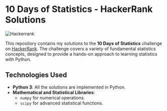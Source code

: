 # 10 Days of Statistics - HackerRank Solutions

![Hackerrank](https://img.shields.io/badge/HackerRank-10%20Days%20of%20Statistics-brightgreen)

This repository contains my solutions to the **10 Days of Statistics** challenge on [HackerRank](https://www.hackerrank.com/domains/tutorials/10-days-of-statistics). The challenge covers a variety of fundamental statistics concepts, designed to provide a hands-on approach to learning statistics with Python.

## Technologies Used

- **Python 3**: All the solutions are implemented in Python.
- **Mathematical and Statistical Libraries**:
  - `numpy` for numerical operations.
  - `scipy` for advanced statistical functions.

